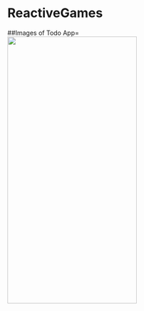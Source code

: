 # ReactiveGames  

##Images of Todo App=
<br>
<img src="/ssTodo.png" height="600" width="290"></img>

